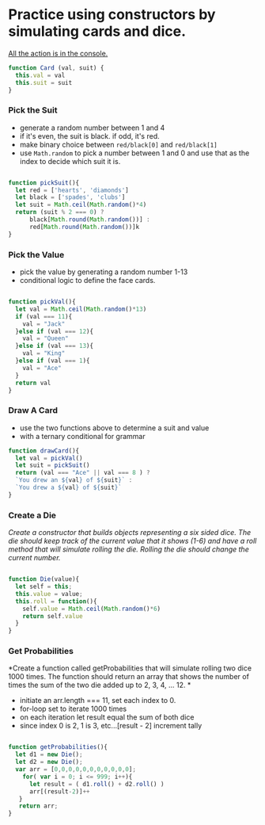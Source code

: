 # Practice using constructors by simulating cards and dice. 



[All the action is in the console.](http://travis.bingo/games_of_chance/)

```js
function Card (val, suit) {
  this.val = val
  this.suit = suit
}
```

### Pick the Suit
* generate a random number between 1 and 4
* if it's even, the suit is black. if odd, it's red.
* make binary choice between `red/black[0]` and `red/black[1]`  
* use `Math.random` to pick a number between 1 and 0 and use that as the index to decide which suit it is.

```js

function pickSuit(){
  let red = ['hearts', 'diamonds']
  let black = ['spades', 'clubs']
  let suit = Math.ceil(Math.random()*4)
  return (suit % 2 === 0) ?
      black[Math.round(Math.random())] :
      red[Math.round(Math.random())]k
}
```

### Pick the Value
* pick the value by generating a random number 1-13
* conditional logic to define the face cards.

```js

function pickVal(){
  let val = Math.ceil(Math.random()*13)
  if (val === 11){
    val = "Jack"
  }else if (val === 12){
    val = "Queen"
  }else if (val === 13){
    val = "King"
  }else if (val === 1){
    val = "Ace"
  }
  return val
}
```

### Draw A Card
* use the two functions above to determine a suit and value
* with a ternary conditional for grammar

```js
function drawCard(){
  let val = pickVal()
  let suit = pickSuit()
  return (val === "Ace" || val === 8 ) ?
  `You drew an ${val} of ${suit}` : 
  `You drew a ${val} of ${suit}`
}
```

### Create a Die
*Create a constructor that builds objects representing a six sided dice. The die should keep track of the current value that it shows (1-6) and have a roll method that will simulate rolling the die. Rolling the die should change the current number.*

```js

function Die(value){
  let self = this;
  this.value = value;
  this.roll = function(){
    self.value = Math.ceil(Math.random()*6)
    return self.value
  }
}
```

### Get Probabilities
*Create a function called getProbabilities that will simulate rolling two dice 1000 times. The function should return an array that shows the number of times the sum of the two die added up to 2, 3, 4, ... 12. *

* initiate an arr.length === 11, set each index to 0.
* for-loop set to iterate 1000 times
* on each iteration let result equal the sum of both dice
* since index 0 is 2, 1 is 3, etc...[result - 2] increment tally

```js

function getProbabilities(){
  let d1 = new Die();
  let d2 = new Die();
  var arr = [0,0,0,0,0,0,0,0,0,0,0];
    for( var i = 0; i <= 999; i++){
      let result = ( d1.roll() + d2.roll() )
      arr[(result-2)]++   
   }
   return arr;
}
```
